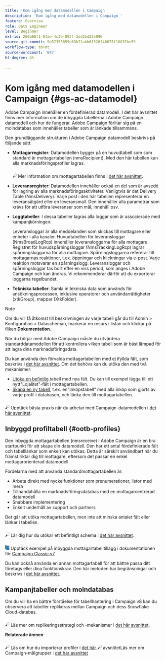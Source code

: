 ```yaml
---
title: 'Kom igång med datamodellen i Campaign '
description: 'Kom igång med datamodellen i Campaign '
feature: Overview
role: Data Engineer
level: Beginner
exl-id: 200b60f1-04ae-4c3e-892f-3dd2bd22b896
source-git-commit: 9e07353859e63b71abb61526f40675f18837bc59
workflow-type: tm+mt
source-wordcount: '647'
ht-degree: 4%

---
```


# Kom igång med datamodellen i Campaign {#gs-ac-datamodel}

Adobe Campaign innehåller en fördefinierad datamodell. I det här avsnittet finns mer information om de inbyggda tabellerna i Adobe Campaign datamodell och hur de fungerar. Adobe Campaign förlitar sig på en molndatabas som innehåller tabeller som är länkade tillsammans.

Den grundläggande strukturen i Adobe Campaign datamodell beskrivs på följande sätt:

* **Mottagarregister**: Datamodellen bygger på en huvudtabell som som standard är mottagartabellen (nmsRecipient). Med den här tabellen kan alla marknadsföringsprofiler lagras.

   ![](../assets/do-not-localize/glass.png) Mer information om mottagartabellen finns i  [det här avsnittet](#ootb-profiles).

* **Leveransregister**: Datamodellen innehåller också en del som är avsedd för lagring av alla marknadsföringsaktiviteter. Vanligtvis är det Delivery Table (NmsDelivery). Varje post i den här tabellen representerar en leveransåtgärd eller en leveransmall. Den innehåller alla parametrar som krävs för att utföra leveranser som mål, innehåll osv.

* **Loggtabeller**: I dessa tabeller lagras alla loggar som är associerade med kampanjkörningen.

   Leveransloggar är alla meddelanden som skickas till mottagare eller enheter i alla kanaler. Huvudtabellen för leveransloggar (NmsBroadLogRcp) innehåller leveransloggarna för alla mottagare.
Registret för huvudspårningsloggar (NmsTrackingLogRcp) lagrar spårningsloggarna för alla mottagare. Spårningsloggarna refererar till mottagarnas reaktioner, t.ex. öppningar och klickningar via e-post. Varje reaktion motsvarar en spårningslogg.
Leveransloggar och spårningsloggar tas bort efter en viss period, som anges i Adobe Campaign och kan ändras. Vi rekommenderar därför att du exporterar loggarna regelbundet.

* **Tekniska tabeller**: Samla in tekniska data som används för ansökningsprocessen, inklusive operatorer och användarrättigheter (xtkGroup), mappar (XtkFolder).

>[!NOTE]
>
>Om du vill få åtkomst till beskrivningen av varje tabell går du till Admin > Konfiguration > Datascheman, markerar en resurs i listan och klickar på fliken **Dokumentation**.

När du börjar med Adobe Campaign måste du utvärdera standarddatamodellen för att kontrollera vilken tabell som är bäst lämpad för att lagra dina marknadsföringsdata.

Du kan använda den förvalda mottagartabellen med ej ifyllda fält, som beskrivs i [det här avsnittet](#ootb-profiles). Om det behövs kan du utöka den med två mekanismer:

* [Utöka en befintlig ](extend-schema.md) tabell med nya fält. Du kan till exempel lägga till ett nytt&quot;Lojalitet&quot;-fält i mottagartabellen.
* [Skapa en ny tabell](create-schema.md), t.ex. en&quot;Inköpstabell&quot; med alla inköp som gjorts av varje profil i databasen, och länka den till mottagartabellen.

![](../assets/do-not-localize/glass.png) Upptäck bästa praxis när du arbetar med Campaign-datamodellen i  [det här avsnittet](datamodel-best-practices.md).

## Inbyggd profiltabell {#ootb-profiles}

Den inbyggda mottagartabellen (nmsreceive) i Adobe Campaign är en bra startpunkt för att skapa din datamodell. Den har ett antal fördefinierade fält och tabelllänkar som enkelt kan utökas. Detta är särskilt användbart när du främst riktar dig till mottagare, eftersom det passar en enkel mottagarorienterad datamodell.

Fördelarna med att använda standardmottagartabellen är:

* Arbeta direkt med nyckelfunktioner som prenumerationer, listor med mera
* Tillhandahålla en marknadsföringsdatabas med en mottagarcentrerad datamodell
* Snabbare implementering
* Enkelt underhåll av support och partners

Det går att utöka mottagartabellen, men inte att minska antalet fält eller länkar i tabellen.

![](../assets/do-not-localize/glass.png) Lär dig hur du utökar ett befintligt schema i  [det här avsnittet](extend-schema.md).

![](../assets/do-not-localize/book.png) Upptäck exempel på inbyggda mottagartabelltillägg i dokumentationen för  [Campaign Classic v7](https://experienceleague.adobe.com/docs/campaign-classic/using/configuring-campaign-classic/editing-schemas/examples-of-schemas-edition.html?lang=en#extending-a-table)

Du kan också använda en annan mottagartabell för att bättre passa ditt företags eller dina funktionskrav. Den här metoden har begränsningar och beskrivs i [det här avsnittet](custom-recipient.md).

## Kampanjtabeller och molndatabas

Om du vill ha en bättre förståelse för tabellhantering i Campaign v8 kan du observera att tabeller replikeras mellan Campaign och dess Snowflake Cloud-databas.

![](../assets/do-not-localize/glass.png) Läs mer om replikeringsstrategi och -mekanismer i  [det här avsnittet](../config/replication.md).

**Relaterade ämnen**

![](../assets/do-not-localize/glass.png) Läs om hur du importerar profiler i  [det här ](../start/import.md)
![](../assets/do-not-localize/glass.png) avsnittetLäs mer om Campaign-målgrupper i  [det här avsnittet](../start/audiences.md)
